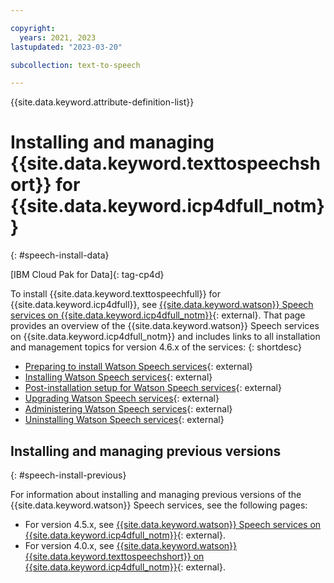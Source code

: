 ```yaml
---

copyright:
  years: 2021, 2023
lastupdated: "2023-03-20"

subcollection: text-to-speech

---
```


{{site.data.keyword.attribute-definition-list}}

# Installing and managing {{site.data.keyword.texttospeechshort}} for {{site.data.keyword.icp4dfull_notm}}
{: #speech-install-data}

[IBM Cloud Pak for Data]{: tag-cp4d}

To install {{site.data.keyword.texttospeechfull}} for {{site.data.keyword.icp4dfull}}, see [{{site.data.keyword.watson}} Speech services on {{site.data.keyword.icp4dfull_notm}}](https://www.ibm.com/docs/en/cloud-paks/cp-data/4.6.x?topic=services-watson-speech){: external}. That page provides an overview of the {{site.data.keyword.watson}} Speech services on {{site.data.keyword.icp4dfull_notm}} and includes links to all installation and management topics for version 4.6.x of the services:
{: shortdesc}

-   [Preparing to install Watson Speech services](https://www.ibm.com/docs/en/cloud-paks/cp-data/4.6.x?topic=services-preparing-install){: external}
-   [Installing Watson Speech services](https://www.ibm.com/docs/en/cloud-paks/cp-data/4.6.x?topic=services-installing){: external}
-   [Post-installation setup for Watson Speech services](https://www.ibm.com/docs/en/cloud-paks/cp-data/4.6.x?topic=services-post-installation-setup){: external}
-   [Upgrading Watson Speech services](https://www.ibm.com/docs/en/cloud-paks/cp-data/4.6.x?topic=services-upgrading){: external}
-   [Administering Watson Speech services](https://www.ibm.com/docs/en/cloud-paks/cp-data/4.6.x?topic=services-administering){: external}
-   [Uninstalling Watson Speech services](https://www.ibm.com/docs/en/cloud-paks/cp-data/4.6.x?topic=services-uninstalling){: external}

## Installing and managing previous versions
{: #speech-install-previous}

For information about installing and managing previous versions of the {{site.data.keyword.watson}} Speech services, see the following pages:

-   For version 4.5.x, see [{{site.data.keyword.watson}} Speech services on {{site.data.keyword.icp4dfull_notm}}](https://www.ibm.com/docs/en/cloud-paks/cp-data/4.5.x?topic=services-watson-speech){: external}.
-   For version 4.0.x, see [{{site.data.keyword.watson}} {{site.data.keyword.texttospeechshort}} on {{site.data.keyword.icp4dfull_notm}}](https://www.ibm.com/docs/en/cloud-paks/cp-data/4.0?topic=services-watson-text-speech){: external}.
